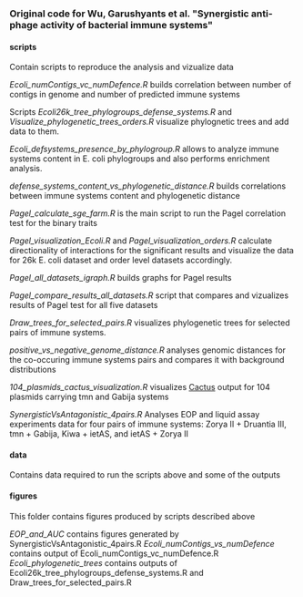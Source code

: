 ### Original code for Wu, Garushyants et al. "Synergistic anti-phage activity of bacterial immune systems"

#### **scripts**
Contain scripts to reproduce the analysis and vizualize data

*Ecoli_numContigs_vc_numDefence.R* builds correlation between number of contigs in genome and number of predicted immune systems

Scripts *Ecoli26k_tree_phylogroups_defense_systems.R* and *Visualize_phylogenetic_trees_orders.R* visualize phylognetic trees and add data to them.

*Ecoli_defsystems_presence_by_phylogroup.R* allows to analyze immune systems content in E. coli phylogroups and also performs enrichment analysis.

*defense_systems_content_vs_phylogenetic_distance.R* builds correlations between immune systems content and phylogenetic distance

*Pagel_calculate_sge_farm.R* is the main script to run the Pagel correlation test for the binary traits

*Pagel_visualization_Ecoli.R* and *Pagel_visualization_orders.R* calculate directionality of interactions for the significant results and visualize the data for 26k E. coli dataset and order level datasets accordingly.

*Pagel_all_datasets_igraph.R* builds graphs for Pagel results

*Pagel_compare_results_all_datasets.R* script that compares and vizualizes results of Pagel test for all five datasets

*Draw_trees_for_selected_pairs.R* visualizes phylogenetic trees for selected pairs of immune systems.

*positive_vs_negative_genome_distance.R* analyses genomic distances for the co-occuring immune systems pairs and compares it with background distributions

*104_plasmids_cactus_visualization.R* visualizes [Cactus](https://github.com/ComparativeGenomicsToolkit/cactus) output for 104 plasmids carrying tmn and Gabija systems

*SynergisticVsAntagonistic_4pairs.R* Analyses EOP and liquid assay experiments data for four pairs of immune systems: Zorya II + Druantia III, tmn + Gabija, Kiwa + ietAS, and ietAS + Zorya II

#### **data**
Contains data required to run the scripts above and some of the outputs

#### **figures**
This folder contains figures produced by scripts described above

*EOP_and_AUC* contains figures generated by SynergisticVsAntagonistic_4pairs.R
*Ecoli_numContigs_vs_numDefence* contains output of Ecoli_numContigs_vc_numDefence.R
*Ecoli_phylogenetic_trees* contains outputs of Ecoli26k_tree_phylogroups_defense_systems.R and Draw_trees_for_selected_pairs.R









